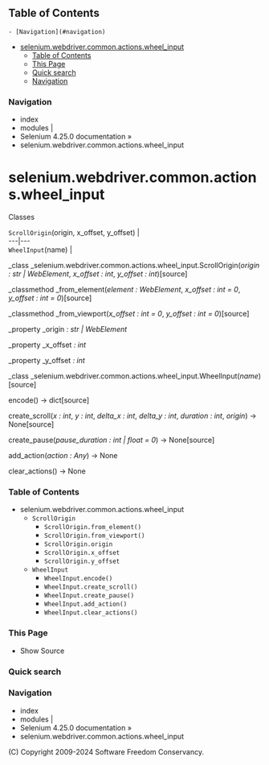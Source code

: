 ## Table of Contents

    - [Navigation](#navigation)
- [selenium.webdriver.common.actions.wheel_input](#seleniumwebdrivercommonactionswheel_input)
    - [Table of Contents](#table-of-contents)
    - [This Page](#this-page)
    - [Quick search](#quick-search)
    - [Navigation](#navigation)

### Navigation

  * index
  * modules |
  * Selenium 4.25.0 documentation »
  * selenium.webdriver.common.actions.wheel_input

# selenium.webdriver.common.actions.wheel_input

Classes

`ScrollOrigin`(origin, x_offset, y_offset) |   
---|---  
`WheelInput`(name) |   
  
_class _selenium.webdriver.common.actions.wheel_input.ScrollOrigin(_origin : str | WebElement_, _x_offset : int_, _y_offset : int_)[source]
    

_classmethod _from_element(_element : WebElement_, _x_offset : int = 0_,
_y_offset : int = 0_)[source]

    

_classmethod _from_viewport(_x_offset : int = 0_, _y_offset : int =
0_)[source]

    

_property _origin _: str | WebElement_
    

_property _x_offset _: int_

    

_property _y_offset _: int_

    

_class
_selenium.webdriver.common.actions.wheel_input.WheelInput(_name_)[source]

    

encode() -> dict[source]

    

create_scroll(_x : int_, _y : int_, _delta_x : int_, _delta_y : int_,
_duration : int_, _origin_) -> None[source]

    

create_pause(_pause_duration : int | float = 0_) -> None[source]
    

add_action(_action : Any_) -> None

    

clear_actions() -> None

    

### Table of Contents

  * selenium.webdriver.common.actions.wheel_input
    * `ScrollOrigin`
      * `ScrollOrigin.from_element()`
      * `ScrollOrigin.from_viewport()`
      * `ScrollOrigin.origin`
      * `ScrollOrigin.x_offset`
      * `ScrollOrigin.y_offset`
    * `WheelInput`
      * `WheelInput.encode()`
      * `WheelInput.create_scroll()`
      * `WheelInput.create_pause()`
      * `WheelInput.add_action()`
      * `WheelInput.clear_actions()`

### This Page

  * Show Source

### Quick search

### Navigation

  * index
  * modules |
  * Selenium 4.25.0 documentation »
  * selenium.webdriver.common.actions.wheel_input

(C) Copyright 2009-2024 Software Freedom Conservancy.